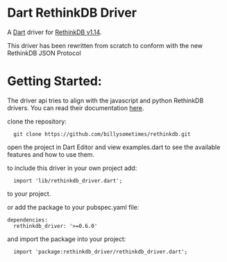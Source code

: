 Dart RethinkDB Driver
=========

A [Dart](http://www.dartlang.org) driver for [RethinkDB v1.14](http://www.rethinkdb.com).

This driver has been rewritten from scratch to conform with the new RethinkDB JSON Protocol

Getting Started:
========

The driver api tries to align with the javascript and python RethinkDB drivers. You can read their documentation [here](http://www.rethinkdb.com/api/).

  clone the repository:
  ```
    git clone https://github.com/billysometimes/rethinkdb.git
  ````
  open the project in Dart Editor and view examples.dart to see the available features and how to use them.

  to include this driver in your own project add:
  ```
    import 'lib/rethinkdb_driver.dart';
  ````
  to your project.
  
  or add the package to your pubspec.yaml file:
  ```
  dependencies:
    rethinkdb_driver: '>=0.6.0'
  ````
  and import the package into your project:
  ```
    import 'package:rethinkdb_driver/rethinkdb_driver.dart'; 
  ````  



